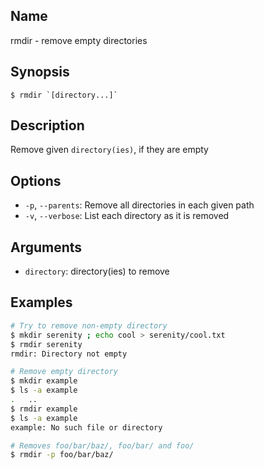 ## Name

rmdir - remove empty directories

## Synopsis

```**sh
$ rmdir `[directory...]` 
```

## Description

Remove given `directory(ies)`, if they are empty

## Options

* `-p`, `--parents`:  Remove all directories in each given path
* `-v`, `--verbose`: List each directory as it is removed

## Arguments

* `directory`: directory(ies) to remove

## Examples

```sh
# Try to remove non-empty directory
$ mkdir serenity ; echo cool > serenity/cool.txt
$ rmdir serenity
rmdir: Directory not empty

# Remove empty directory
$ mkdir example
$ ls -a example
.	..
$ rmdir example
$ ls -a example
example: No such file or directory

# Removes foo/bar/baz/, foo/bar/ and foo/
$ rmdir -p foo/bar/baz/
```
